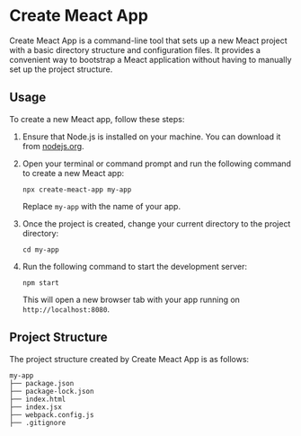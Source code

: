 # Create Meact App

Create Meact App is a command-line tool that sets up a new Meact project with a basic directory structure and configuration files. It provides a convenient way to bootstrap a Meact application without having to manually set up the project structure.

## Usage

To create a new Meact app, follow these steps:

1. Ensure that Node.js is installed on your machine. You can download it from [nodejs.org](https://nodejs.org/).

2. Open your terminal or command prompt and run the following command to create a new Meact app:

   ```shell
   npx create-meact-app my-app
   ```

   Replace `my-app` with the name of your app.

3. Once the project is created, change your current directory to the project directory:
   ```shell
   cd my-app
   ```
4. Run the following command to start the development server:
   ```shell
   npm start
   ```
   This will open a new browser tab with your app running on `http://localhost:8080`.

## Project Structure

The project structure created by Create Meact App is as follows:

```
my-app
├── package.json
├── package-lock.json
├── index.html
├── index.jsx
├── webpack.config.js
├── .gitignore

```


